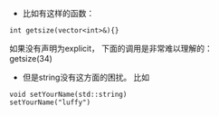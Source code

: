 - 比如有这样的函数：  
```
int getsize(vector<int>&){}
```
如果没有声明为explicit， 下面的调用是非常难以理解的：  
getsize(34)  

- 但是string没有这方面的困扰。 比如
```
void setYourName(std::string)
setYourName("luffy")
```